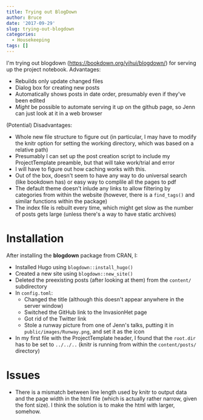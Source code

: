 ```yaml
---
title: Trying out BlogDown
author: Bruce
date: '2017-09-29'
slug: trying-out-blogdown
categories:
  - Housekeeping
tags: []
---
```


I'm trying out blogdown (https://bookdown.org/yihui/blogdown/) for serving up the project notebook. Advantages:

- Rebuilds only update changed files
- Dialog box for creating new posts
- Automatically shows posts in date order, presumably even if they've been edited
- *Might* be possible to automate serving it up on the github page, so Jenn can just look at it in a web browser

(Potential) Disadvantages:

- Whole new file structure to figure out (in particular, I may have to modify the knitr option for setting the working directory, which was based on a relative path)
- Presumably I can set up the post creation script to include my ProjectTemplate preamble, but that will take work/trial and error
- I will have to figure out how caching works with this.
- Out of the box, doesn't seem to have any way to do universal search (like bookdown has) or easy way to complile all the pages to pdf
- The default theme doesn't inlude any links to allow filtering by categories from within the website (however, there is a `find_tags()` and similar functions within the package)
- The index file is rebuilt every time, which might get slow as the number of posts gets large (unless there's a way to have static archives)

# Installation
After installing the **blogdown** package from CRAN, I:

- Installed Hugo using `blogdown::install_hugo()`
- Created a new site using `blogdown::new_site()`
- Deleted the preexisting posts (after looking at them) from the `content/` subdirectory
- In `config.toml`:
  - Changed the title (although this doesn't appear anywhere in the server window)
  - Switched the GitHub link to the InvasionHet page
  - Got rid of the Twitter link
  - Stole a runway picture from one of Jenn's talks, putting it in `public/images/Runway.png`, and set it as the icon
- In my first file with the ProjectTemplate header, I found that the `root.dir` has to be set to `../../..` (knitr is running from within the `content/posts/` directory)  

# Issues

- There is a mismatch between line length used by knitr to output data and the page width in the html file (which is actually rather narrow, given the font size). I think the solution is to make the html with larger, somehow.
